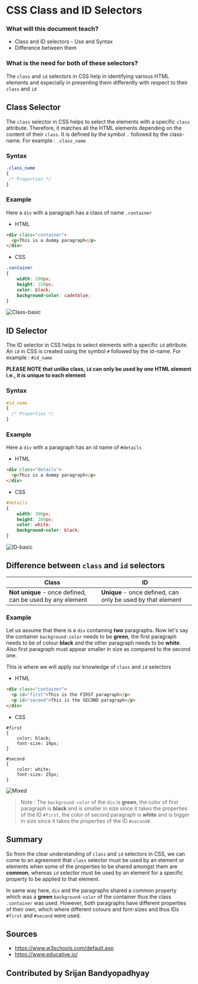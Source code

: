 # CSS Class and ID Selectors

### What will this document teach?
   * Class and ID selectors - Use and Syntax
   * Difference between them
   
### What is the need for both of these selectors?
The `class` and `id` selectors in CSS help in identifying various HTML elements and especially in presenting them differently with respect to their `class` and `id`

## Class Selector
The `class` selector in CSS helps to select the elements with a specific `class` attribute. Therefore, it matches all the HTML elements depending on the content of their `class`.
It is defined by the symbol `.` followed by the class-name. For example : `.class_name`

### Syntax
```css
.class_name
{
 /* Properties */
}
```

### Example
Here a `div` with a paragraph has a class of name `.container`

* HTML
```html
<div class="container">
  <p>This is a dummy paragraph</p>
</div>
```
* CSS
```css
.container
{
    width: 200px;
    height: 150px;
    color: black;
    background-color: cadetblue;
}
```
![Class-basic](https://raw.githubusercontent.com/srijanishere/winter-of-contributing/Frontend_Web_Development_HTML_CSS_JS/Web_Development/FrontEnd/CSS%20Class%20and%20ID%20Selectors/Assets/Class-basic.png)

## ID Selector
The ID selector in CSS helps to select elements with a specific `id` attribute. 
An `id` in CSS is created using the symbol `#` followed by the id-name. For example : `#id_name`

**PLEASE NOTE that unlike class, `id` can only be used by one HTML element i.e., it is unique to each element**

### Syntax
```css
#id_name
{
  /* Properties */
}
```

### Example
Here a `div` with a paragraph has an id name of `#details`

* HTML
```html
<div class="details">
  <p>This is a dummy paragraph</p>
</div>
```

* CSS
```css
#details
{
    width: 300px;
    height: 200px;
    color: white;
    background-color: black;
}
```
![ID-basic](https://raw.githubusercontent.com/srijanishere/winter-of-contributing/Frontend_Web_Development_HTML_CSS_JS/Web_Development/FrontEnd/CSS%20Class%20and%20ID%20Selectors/Assets/ID-basic.png)

## Difference between `class` and `id` selectors
| Class      | ID |
| ----------- | ----------- |
| **Not unique** - once defined, can be used by any element      | **Unique** - once defined, can only be used by that element       |

### Example
Let us assume that there is a `div` containing **_two_** paragraphs. Now let's say the container `background-color` needs to be **green**, the first paragraph needs to be of colour **black** and the other paragraph needs to be **white**. Also first paragraph must appear smaller in size as compared to the second one.

This is where we will apply our knowledge of `class` and `id` selectors

* HTML
```html
<div class="container">
  <p id="first">This is the FIRST paragraph</p>
  <p id="second">This is the SECOND paragraph</p>
</div>
```

* CSS
```
#first
{
    color: black;
    font-size: 19px;
}

#second
{
    color: white;
    font-size: 25px;
}
```
![Mixed](https://raw.githubusercontent.com/srijanishere/winter-of-contributing/Frontend_Web_Development_HTML_CSS_JS/Web_Development/FrontEnd/CSS%20Class%20and%20ID%20Selectors/Assets/mixed.png)

> Note : The `background-color` of the `div` is **green**, the color of first paragraph is **black** and is smaller in size since it takes the properties of the ID `#first`, the color of second paragraph is **white** and is bigger in size since it takes the properties of the ID `#second#`.

## Summary
So from the clear understanding of `class` and `id` selectors in CSS, we can come to an agreement that `class` selector must be used by an element or elements when some of the properties to be shared amongst them are **common**, whereas `id` selector must be used by an element for a specific property to be applied to that element. 

In same way here, `div` and the paragraphs shared a common property which was a **green** `background-color` of the container thus the class `.container` was used. However, both paragraphs have different properties of their own, which where different colours and font-sizes and thus IDs `#first` and `#second` were used.

## Sources
* https://www.w3schools.com/default.asp
* https://www.educative.io/

## Contributed by Srijan Bandyopadhyay 
